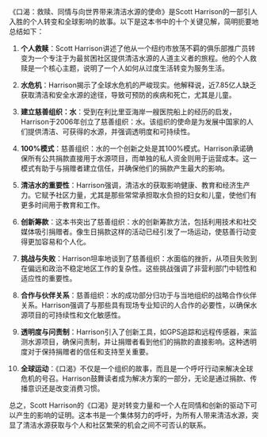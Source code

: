 《口渴：救赎、同情与向世界带来清洁水源的使命》是Scott Harrison的一部引人入胜的个人转变和全球影响的故事。以下是这本书中的十个关键见解，简明扼要地总结如下：

1. **个人救赎**：Scott Harrison讲述了他从一个纽约市放荡不羁的俱乐部推广员转变为一个专注于为最贫困社区提供清洁水源的人道主义者的旅程。他的个人救赎是一个核心主题，说明了一个人如何从过度生活转变为服务生活。

2. **水危机**：Harrison揭示了全球水危机的严峻现实。他解释说，近7.85亿人缺乏获取清洁和安全水源的途径，导致可预防的疾病和死亡，尤其是儿童。

3. **建立慈善组织：水**：受到在利比里亚海岸一艘医院船上的经历的启发，Harrison于2006年创立了慈善组织：水。该组织的使命是为发展中国家的人们提供清洁、可获得的水源，并强调透明度和可持续性。

4. **100%模式**：慈善组织：水的一个创新之处是其100%模式。Harrison承诺确保所有公共捐款直接用于水源项目，而单独的私人资金则用于运营成本。这一模式有助于与捐赠者建立信任，并确保他们的捐款产生最大的影响。

5. **清洁水的重要性**：Harrison强调，清洁水的获取影响健康、教育和经济生产力。它赋予社区力量，尤其是那些常常承担取水负担的妇女和儿童，使他们有更多时间用于教育和工作。

6. **创新筹款**：这本书突出了慈善组织：水的创新筹款方法，包括利用技术和社交媒体吸引捐赠者。像生日捐款这样的活动已经引发了一场运动，使慈善行动变得更加容易和个人化。

7. **挑战与失败**：Harrison坦率地谈到了慈善组织：水面临的挫折，从项目失败到在偏远和政治不稳定地区工作的复杂性。这些挑战强调了非营利部门中韧性和适应性的重要性。

8. **合作与伙伴关系**：慈善组织：水的成功部分归功于与当地组织的战略合作伙伴关系。Harrison强调了与那些具有现场专业知识的人合作的必要性，以确保水源项目的可持续性和文化敏感性。

9. **透明度与问责制**：Harrison引入了创新工具，如GPS追踪和远程传感器，来监测水源项目，确保问责制，并让捐赠者看到他们的捐款的直接影响。这种透明度对于保持捐赠者的信任和支持至关重要。

10. **全球运动**：《口渴》不仅是一个组织的故事，而且是一个呼吁行动来解决全球危机的号召。Harrison鼓舞读者成为解决方案的一部分，无论是通过捐款、传播意识还是改变消费习惯。

总之，Scott Harrison的《口渴》是对转变力量和一个人在同情和创新的驱动下可以产生的影响的证明。这本书是一个集体努力的呼吁，为所有人带来清洁水源，突显了清洁水源获取与个人和社区繁荣的机会之间不可否认的联系。